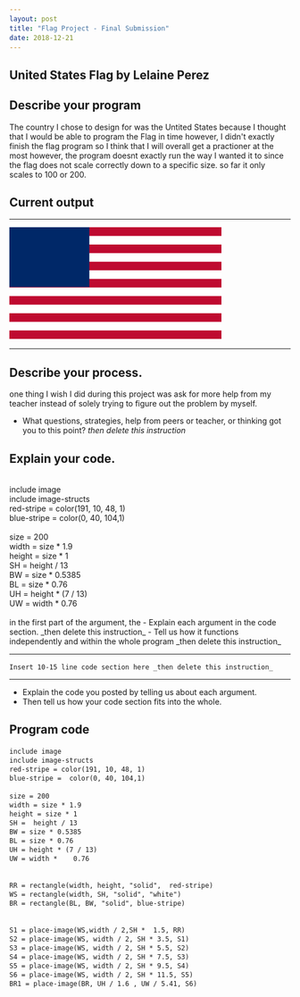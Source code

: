 ```yaml
---
layout: post
title: "Flag Project - Final Submission"
date: 2018-12-21
---
```


## United States Flag by Lelaine Perez

## Describe your program
The country I chose to design for was the Untited States because I thought that I would be able to program the Flag in time however, I didn't exactly finish the flag program so I think that I will overall get a practioner at the most however, the program doesnt exactly run the way I wanted it to since the flag does not scale correctly down to a specific size. so far it only scales to 100 or 200. 


## Current output

* * *
![Flag](/images/final-flag.png)
* * *

## Describe your process.
one thing I wish I did during this project was ask for more help from my teacher instead of solely trying to figure out the problem by myself.
-   What questions, strategies, help from peers or teacher, or thinking got you to this point? _then delete this instruction_

<!--- Delete this comment and add your writing -->


## Explain your code.
<br/>
include image<br/>
include image-structs<br/>
red-stripe = color(191, 10, 48, 1)<br/>
blue-stripe =  color(0, 40, 104,1)<br/>
<br/>
size = 200<br/>
width = size * 1.9<br/>
height = size * 1<br/>
SH =  height / 13<br/>
BW = size * 0.5385<br/>
BL = size * 0.76<br/>
UH = height * (7 / 13) <br/>
UW = width * 	0.76<br/>
<br/>
in the first part of the argument, the 
-   Explain each argument in the code section. _then delete this instruction_
-   Tell us how it functions independently and within the whole program _then delete this instruction_

* * *

```
Insert 10-15 line code section here _then delete this instruction_
```

* * *

-   Explain the code you posted by telling us about each argument.
-   Then tell us how your code section fits into the whole.
 

## Program code

```
include image
include image-structs
red-stripe = color(191, 10, 48, 1)
blue-stripe =  color(0, 40, 104,1)

size = 200
width = size * 1.9
height = size * 1
SH =  height / 13
BW = size * 0.5385
BL = size * 0.76
UH = height * (7 / 13) 
UW = width * 	0.76


RR = rectangle(width, height, "solid",  red-stripe)
WS = rectangle(width, SH, "solid", "white")
BR = rectangle(BL, BW, "solid", blue-stripe)


S1 = place-image(WS,width / 2,SH *  1.5, RR)
S2 = place-image(WS, width / 2, SH * 3.5, S1)
S3 = place-image(WS, width / 2, SH * 5.5, S2)
S4 = place-image(WS, width / 2, SH * 7.5, S3)
S5 = place-image(WS, width / 2, SH * 9.5, S4)
S6 = place-image(WS, width / 2, SH * 11.5, S5)
BR1 = place-image(BR, UH / 1.6 , UW / 5.41, S6)

```
